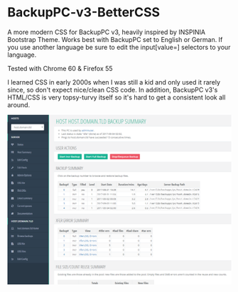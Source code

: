 # BackupPC-v3-BetterCSS
A more modern CSS for BackupPC v3, heavily inspired by INSPINIA Bootstrap Theme. Works best with BackupPC set to English or German. If you use another language be sure to edit the input[value=] selectors to your language.

Tested with Chrome 60 & Firefox 55

I learned CSS in early 2000s when I was still a kid and only used it rarely since, so don't expect nice/clean CSS code. In addition, BackupPC v3's HTML/CSS is very topsy-turvy itself so it's hard to get a consistent look all around.

![Preview](preview.png "Preview")
